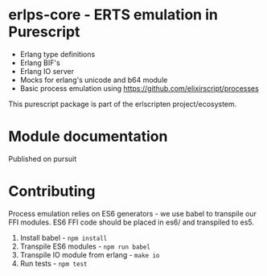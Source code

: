 # erlps-core - ERTS emulation in Purescript

- Erlang type definitions
- Erlang BIF's
- Erlang IO server
- Mocks for erlang's unicode and b64 module
- Basic process emulation using https://github.com/elixirscript/processes

This purescript package is part of the erlscripten project/ecosystem.

# Module documentation
Published on pursuit

# Contributing
Process emulation relies on ES6 generators - we use babel to transpile our FFI modules.
ES6 FFI code should be placed in es6/ and transpiled to es5. 
1. Install babel - ```npm install```
2. Transpile ES6 modules - ```npm run babel```
3. Transpile IO module from erlang - ```make io```
3. Run tests - ```npm test```
